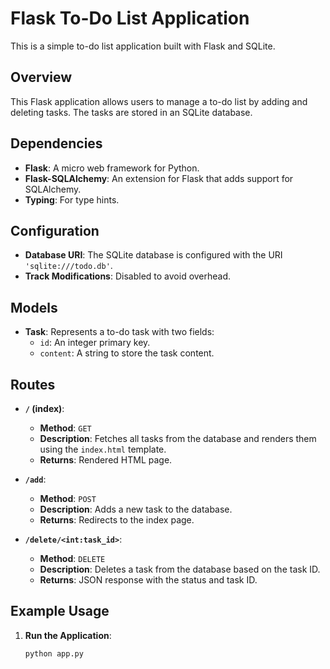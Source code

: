 # Flask To-Do List Application

This is a simple to-do list application built with Flask and SQLite.

## Overview
This Flask application allows users to manage a to-do list by adding and deleting tasks. The tasks are stored in an SQLite database.

## Dependencies
- **Flask**: A micro web framework for Python.
- **Flask-SQLAlchemy**: An extension for Flask that adds support for SQLAlchemy.
- **Typing**: For type hints.

## Configuration
- **Database URI**: The SQLite database is configured with the URI `'sqlite:///todo.db'`.
- **Track Modifications**: Disabled to avoid overhead.

## Models
- **Task**: Represents a to-do task with two fields:
  - `id`: An integer primary key.
  - `content`: A string to store the task content.

## Routes
- **`/` (index)**:
  - **Method**: `GET`
  - **Description**: Fetches all tasks from the database and renders them using the `index.html` template.
  - **Returns**: Rendered HTML page.

- **`/add`**:
  - **Method**: `POST`
  - **Description**: Adds a new task to the database.
  - **Returns**: Redirects to the index page.

- **`/delete/<int:task_id>`**:
  - **Method**: `DELETE`
  - **Description**: Deletes a task from the database based on the task ID.
  - **Returns**: JSON response with the status and task ID.

## Example Usage
1. **Run the Application**:
   ```bash
   python app.py
